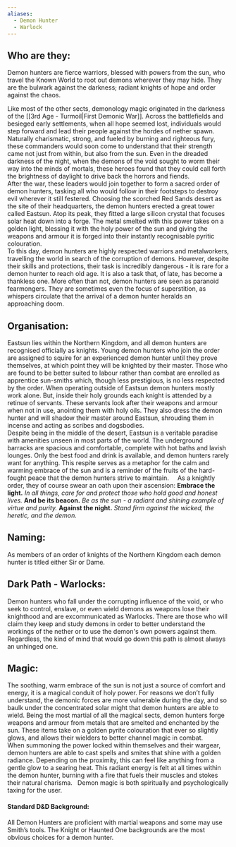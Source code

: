 ```yaml
---
aliases:
  - Demon Hunter
  - Warlock
---
```

## Who are they:
Demon hunters are fierce warriors, blessed with powers from the sun, who travel the Known World to root out demons wherever they may hide. They are the bulwark against the darkness; radiant knights of hope and order against the chaos.   

Like most of the other sects, demonology magic originated in the darkness of the [[3rd Age - Turmoil|First Demonic War]]. Across the battlefields and besieged early settlements, when all hope seemed lost, individuals would step forward and lead their people against the hordes of nether spawn. Naturally charismatic, strong, and fueled by burning and righteous fury, these commanders would soon come to understand that their strength came not just from within, but also from the sun. Even in the dreaded darkness of the night, when the demons of the void sought to worm their way into the minds of mortals, these heroes found that they could call forth the brightness of daylight to drive back the horrors and fiends.  
After the war, these leaders would join together to form a sacred order of demon hunters, tasking all who would follow in their footsteps to destroy evil wherever it still festered. Choosing the scorched Red Sands desert as the site of their headquarters, the demon hunters erected a great tower called Eastsun. Atop its peak, they fitted a large silicon crystal that focuses solar heat down into a forge. The metal smelted with this power takes on a golden light, blessing it with the holy power of the sun and giving the weapons and armour it is forged into their instantly recognisable pyritic colouration.  
To this day, demon hunters are highly respected warriors and metalworkers, travelling the world in search of the corruption of demons. However, despite their skills and protections, their task is incredibly dangerous - it is rare for a demon hunter to reach old age. It is also a task that, of late, has become a thankless one. More often than not, demon hunters are seen as paranoid fearmongers. They are sometimes even the focus of superstition, as whispers circulate that the arrival of a demon hunter heralds an approaching doom.  
## Organisation:
Eastsun lies within the Northern Kingdom, and all demon hunters are recognised officially as knights. Young demon hunters who join the order are assigned to squire for an experienced demon hunter until they prove themselves, at which point they will be knighted by their master. Those who are found to be better suited to labour rather than combat are enrolled as apprentice sun-smiths which, though less prestigious, is no less respected by the order. When operating outside of Eastsun demon hunters mostly work alone. But, inside their holy grounds each knight is attended by a retinue of servants. These servants look after their weapons and armour when not in use, anointing them with holy oils. They also dress the demon hunter and will shadow their master around Eastsun, shrouding them in incense and acting as scribes and dogsbodies.  
Despite being in the middle of the desert, Eastsun is a veritable paradise with amenities unseen in most parts of the world. The underground barracks are spacious and comfortable, complete with hot baths and lavish lounges. Only the best food and drink is available, and demon hunters rarely want for anything. This respite serves as a metaphor for the calm and warming embrace of the sun and is a reminder of the fruits of the hard-fought peace that the demon hunters strive to maintain.    
As a knightly order, they of course swear an oath upon their ascension:
**Embrace the light.** _In all things, care for and protect those who hold good and honest lives._
**And be its beacon.** _Be as the sun - a radiant and shining example of virtue and purity._
**Against the night.** _Stand firm against the wicked, the heretic, and the demon._
## Naming:
As members of an order of knights of the Northern Kingdom each demon hunter is titled either Sir or Dame.  
## Dark Path - Warlocks:
Demon hunters who fall under the corrupting influence of the void, or who seek to control, enslave, or even wield demons as weapons lose their knighthood and are excommunicated as Warlocks. There are those who will claim they keep and study demons in order to better understand the workings of the nether or to use the demon's own powers against them. Regardless, the kind of mind that would go down this path is almost always an unhinged one.  
## Magic:
The soothing, warm embrace of the sun is not just a source of comfort and energy, it is a magical conduit of holy power. For reasons we don’t fully understand, the demonic forces are more vulnerable during the day, and so baulk under the concentrated solar might that demon hunters are able to wield. Being the most martial of all the magical sects, demon hunters forge weapons and armour from metals that are smelted and enchanted by the sun. These items take on a golden pyrite colouration that ever so slightly glows, and allows their wielders to better channel magic in combat.  
When summoning the power locked within themselves and their wargear, demon hunters are able to cast spells and smites that shine with a golden radiance. Depending on the proximity, this can feel like anything from a gentle glow to a searing heat. This radiant energy is felt at all times within the demon hunter, burning with a fire that fuels their muscles and stokes their natural charisma.   Demon magic is both spiritually and psychologically taxing for the user.  
#### Standard D&D Background:
All Demon Hunters are proficient with martial weapons and some may use Smith’s tools. The Knight or Haunted One backgrounds are the most obvious choices for a demon hunter.
